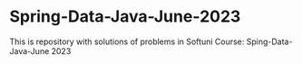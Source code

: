 # Spring-Data-Java-June-2023
This is repository with solutions of problems in Softuni Course: Sping-Data-Java-June 2023
